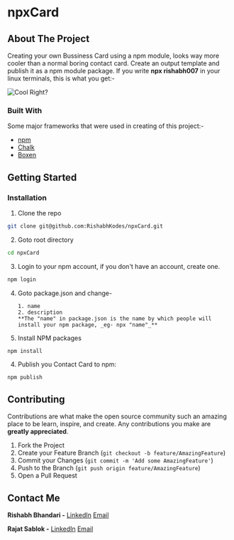 # npxCard

<!-- ABOUT THE PROJECT -->

## About The Project

Creating your own Bussiness Card using a npm module, looks way more cooler than a normal boring contact card. Create an output template and publish it as a npm module package. If you write **npx rishabh007** in your linux terminals, this is what you get:-

![Cool Right?](https://raw.githubusercontent.com/RishabhKodes/npxCard/master/bin/card.png)

### Built With

Some major frameworks that were used in creating of this project:-

- [npm](https://www.npmjs.com/)
- [Chalk](https://www.npmjs.com/package/chalk)
- [Boxen](https://www.npmjs.com/package/boxen)

<!-- GETTING STARTED -->

## Getting Started

### Installation

1. Clone the repo

```sh
git clone git@github.com:RishabhKodes/npxCard.git
```

2. Goto root directory

```sh
cd npxCard
```

3. Login to your npm account, if you don't have an account, create one.

```sh
npm login
```

4.  Goto package.json and change-

        1. name
        2. description
        **The "name" in package.json is the name by which people will install your npm package, _eg- npx "name"_**

5.  Install NPM packages

```sh
npm install
```

4. Publish you Contact Card to npm:

```JS
npm publish
```

<!-- CONTRIBUTING -->

## Contributing

Contributions are what make the open source community such an amazing place to be learn, inspire, and create. Any contributions you make are **greatly appreciated**.

1. Fork the Project
2. Create your Feature Branch (`git checkout -b feature/AmazingFeature`)
3. Commit your Changes (`git commit -m 'Add some AmazingFeature'`)
4. Push to the Branch (`git push origin feature/AmazingFeature`)
5. Open a Pull Request

<!-- CONTACT -->

## Contact Me

**Rishabh Bhandari -** [LinkedIn](https://www.linkedin.com/in/rishabh-bhandari-ba5778168/)
[Email](rishabhbhandari6@gmail.com)

**Rajat Sablok -** [LinkedIn](https://www.linkedin.com/in/rajat-sablok//)
[Email](rajat.main06@gmail.com)
